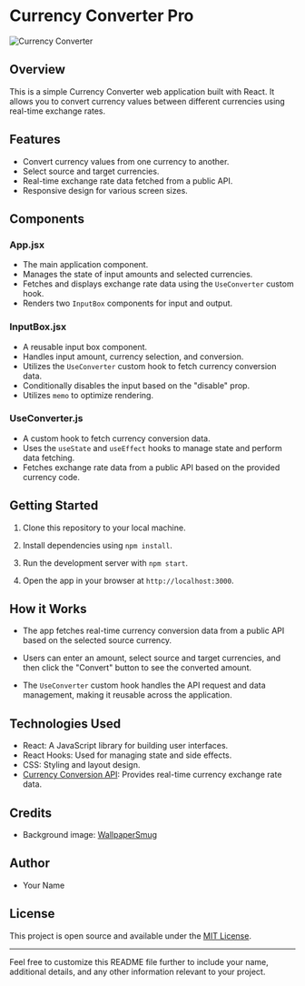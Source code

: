 # Currency Converter Pro

![Currency Converter](https://wallpapersmug.com/download/1920x1080/4c063c/bitcoin-crypto-currency.jpg)

## Overview

This is a simple Currency Converter web application built with React. It allows you to convert currency values between different currencies using real-time exchange rates.

## Features

- Convert currency values from one currency to another.
- Select source and target currencies.
- Real-time exchange rate data fetched from a public API.
- Responsive design for various screen sizes.

## Components

### App.jsx

- The main application component.
- Manages the state of input amounts and selected currencies.
- Fetches and displays exchange rate data using the `UseConverter` custom hook.
- Renders two `InputBox` components for input and output.

### InputBox.jsx

- A reusable input box component.
- Handles input amount, currency selection, and conversion.
- Utilizes the `UseConverter` custom hook to fetch currency conversion data.
- Conditionally disables the input based on the "disable" prop.
- Utilizes `memo` to optimize rendering.

### UseConverter.js

- A custom hook to fetch currency conversion data.
- Uses the `useState` and `useEffect` hooks to manage state and perform data fetching.
- Fetches exchange rate data from a public API based on the provided currency code.

## Getting Started

1. Clone this repository to your local machine.

2. Install dependencies using `npm install`.

3. Run the development server with `npm start`.

4. Open the app in your browser at `http://localhost:3000`.

## How it Works

- The app fetches real-time currency conversion data from a public API based on the selected source currency.

- Users can enter an amount, select source and target currencies, and then click the "Convert" button to see the converted amount.

- The `UseConverter` custom hook handles the API request and data management, making it reusable across the application.

## Technologies Used

- React: A JavaScript library for building user interfaces.
- React Hooks: Used for managing state and side effects.
- CSS: Styling and layout design.
- [Currency Conversion API](https://github.com/fawazahmed0/currency-api): Provides real-time currency exchange rate data.

## Credits

- Background image: [WallpaperSmug](https://wallpapersmug.com/download/1920x1080/4c063c/bitcoin-crypto-currency.jpg)

## Author

- Your Name

## License

This project is open source and available under the [MIT License](LICENSE).

---

Feel free to customize this README file further to include your name, additional details, and any other information relevant to your project.
